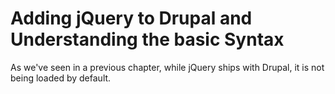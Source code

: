 # Adding jQuery to Drupal and Understanding the basic Syntax

As we've seen in a previous chapter, while jQuery ships with Drupal, it is not being loaded by default.